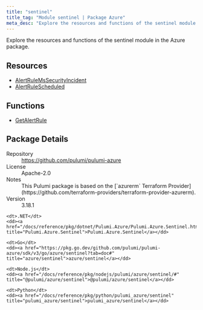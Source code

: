 ```yaml
---
title: "sentinel"
title_tag: "Module sentinel | Package Azure"
meta_desc: "Explore the resources and functions of the sentinel module in the Azure package."
---
```


<!-- WARNING: this file was generated by Pulumi Docs Generator. -->
<!-- Do not edit by hand unless you're certain you know what you are doing! -->

Explore the resources and functions of the sentinel module in the Azure package.

<h2 id="resources">Resources</h2>
<ul class="api">
    <li><a href="alertrulemssecurityincident" title="AlertRuleMsSecurityIncident"><span class="symbol resource"></span>AlertRuleMsSecurityIncident</a></li>
    <li><a href="alertrulescheduled" title="AlertRuleScheduled"><span class="symbol resource"></span>AlertRuleScheduled</a></li>
</ul>

<h2 id="functions">Functions</h2>
<ul class="api">
    <li><a href="getalertrule" title="GetAlertRule"><span class="symbol function"></span>GetAlertRule</a></li>
</ul>

<h2 id="package-details">Package Details</h2>
<dl class="package-details">
	<dt>Repository</dt>
	<dd><a href="https://github.com/pulumi/pulumi-azure">https://github.com/pulumi/pulumi-azure</a></dd>
	<dt>License</dt>
	<dd>Apache-2.0</dd>
	<dt>Notes</dt>
	<dd>This Pulumi package is based on the [`azurerm` Terraform Provider](https://github.com/terraform-providers/terraform-provider-azurerm).</dd>
	<dt>Version</dt>
	<dd>3.18.1</dd>
</dl>



<dl class="tabular">

    <dt>.NET</dt>
    <dd><a href="/docs/reference/pkg/dotnet/Pulumi.Azure/Pulumi.Azure.Sentinel.html" title="Pulumi.Azure.Sentinel">Pulumi.Azure.Sentinel</a></dd>

    <dt>Go</dt>
    <dd><a href="https://pkg.go.dev/github.com/pulumi/pulumi-azure/sdk/v3/go/azure/sentinel?tab=doc#" title="azure/sentinel">azure/sentinel</a></dd>

    <dt>Node.js</dt>
    <dd><a href="/docs/reference/pkg/nodejs/pulumi/azure/sentinel/#" title="@pulumi/azure/sentinel">@pulumi/azure/sentinel</a></dd>

    <dt>Python</dt>
    <dd><a href="/docs/reference/pkg/python/pulumi_azure/sentinel" title="pulumi_azure/sentinel">pulumi_azure/sentinel</a></dd>

</dl>

